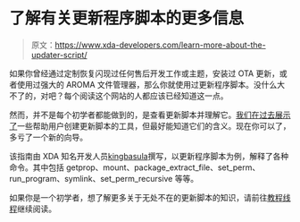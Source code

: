 # 了解有关更新程序脚本的更多信息

> 原文：<https://www.xda-developers.com/learn-more-about-the-updater-script/>

如果你曾经通过定制恢复闪现过任何售后开发工作或主题，安装过 OTA 更新，或者使用过强大的 AROMA 文件管理器，那么你就使用过更新程序脚本。没什么大不了的，对吧？每个阅读这个网站的人都应该已经知道这一点。

然而，并不是每个初学者都能做到的，是查看更新脚本并理解它。[我们在过去展示了](http://www.xda-developers.com/android/updatezipcreator-helps-make-development-work-easier/ "UpdatezipCreator Helps Make Development Work Easier!")一些帮助用户创建更新脚本的工具，但最好能知道它们的含义。现在你可以了，多亏了一个新的向导。

该指南由 XDA 知名开发人员[kingbasula](http://forum.xda-developers.com/member.php?u=5093942)撰写，以更新程序脚本为例，解释了各种命令。其中包括 getprop、mount、package_extract_file、set_perm、run_program、symlink、set_perm_recursive 等等。

如果你是一个初学者，想了解更多关于无处不在的更新脚本的知识，请前往[教程线程](http://forum.xda-developers.com/showthread.php?t=2377695)继续阅读。